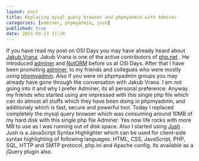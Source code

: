 ```yaml
---
layout: post
title: Replacing mysql query browser and phpmyadmin with Adminer
categories: [adminer, phpmyadmin, jush]
published: true
date: 2011-03-13 11:10
---
```

If you have read my post on OSI Days you may have already heard about [Jakub Vrana](http://www.vrana.cz/). Jakub Vrana is one of the active contributors of [php.net](http://php.net) . He introduced [adminer](http://www.adminer.org/) and [NotORM](http://www.notorm.com/) before us at OSI Days.  After that I have been promoting [adminer](http://www.adminer.org/), to my friends and collegues who were mostly using [phpmyadmin](http://phpmyadmin.net). Also if you were on phpmyadmin groups you may already have gone through the conversation with Jakub Vrana.  I am not going into it and why I prefer Adminer, its all personal preference. Anyway my friends who started using are impressed with this single php file which can do almost all stuffs which they have been doing in phpmyadmin, and additionaly which is fast, secure and powerful tool.  Today I replaced completely the mysql query browser which was consuming around 10MB of my hard disk with this single php file Adminer. Yes now life rocks with more MB to use as I was running out of disk space.  Also I started using [Jush](http://jush.sourceforge.net/) . Jush is a JavaScript Syntax Highlighter which can be used for client-side syntax highlighting of following languages: HTML, CSS, JavaScript, PHP, SQL, HTTP and SMTP protocol, php.ini and Apache config. Its available as a jQuery plugin also.   
